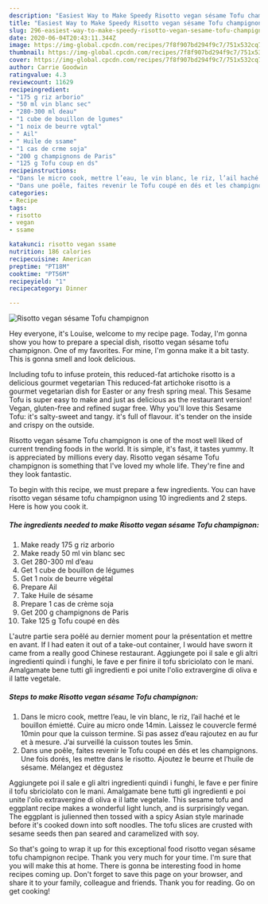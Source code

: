 ```yaml
---
description: "Easiest Way to Make Speedy Risotto vegan sésame Tofu champignon"
title: "Easiest Way to Make Speedy Risotto vegan sésame Tofu champignon"
slug: 296-easiest-way-to-make-speedy-risotto-vegan-sesame-tofu-champignon
date: 2020-06-04T20:43:11.344Z
image: https://img-global.cpcdn.com/recipes/7f8f907bd294f9c7/751x532cq70/risotto-vegan-sesame-tofu-champignon-photo-principale-de-la-recette.jpg
thumbnail: https://img-global.cpcdn.com/recipes/7f8f907bd294f9c7/751x532cq70/risotto-vegan-sesame-tofu-champignon-photo-principale-de-la-recette.jpg
cover: https://img-global.cpcdn.com/recipes/7f8f907bd294f9c7/751x532cq70/risotto-vegan-sesame-tofu-champignon-photo-principale-de-la-recette.jpg
author: Carrie Goodwin
ratingvalue: 4.3
reviewcount: 11629
recipeingredient:
- "175 g riz arborio"
- "50 ml vin blanc sec"
- "280-300 ml deau"
- "1 cube de bouillon de lgumes"
- "1 noix de beurre vgtal"
- " Ail"
- " Huile de ssame"
- "1 cas de crme soja"
- "200 g champignons de Paris"
- "125 g Tofu coup en ds"
recipeinstructions:
- "Dans le micro cook, mettre l’eau, le vin blanc, le riz, l’ail haché et le bouillon émietté. Cuire au micro onde 14min. Laissez le couvercle fermé 10min pour que la cuisson termine. Si pas assez d’eau rajoutez en au fur et à mesure. J’ai surveillé la cuisson toutes les 5min."
- "Dans une poêle, faites revenir le Tofu coupé en dés et les champignons. Une fois dorés, les mettre dans le risotto. Ajoutez le beurre et l’huile de sésame. Mélangez et dégustez"
categories:
- Recipe
tags:
- risotto
- vegan
- ssame

katakunci: risotto vegan ssame 
nutrition: 186 calories
recipecuisine: American
preptime: "PT18M"
cooktime: "PT56M"
recipeyield: "1"
recipecategory: Dinner

---
```



![Risotto vegan sésame Tofu champignon](https://img-global.cpcdn.com/recipes/7f8f907bd294f9c7/751x532cq70/risotto-vegan-sesame-tofu-champignon-photo-principale-de-la-recette.jpg)

Hey everyone, it's Louise, welcome to my recipe page. Today, I'm gonna show you how to prepare a special dish, risotto vegan sésame tofu champignon. One of my favorites. For mine, I'm gonna make it a bit tasty. This is gonna smell and look delicious.

Including tofu to infuse protein, this reduced-fat artichoke risotto is a delicious gourmet vegetarian This reduced-fat artichoke risotto is a gourmet vegetarian dish for Easter or any fresh spring meal. This Sesame Tofu is super easy to make and just as delicious as the restaurant version! Vegan, gluten-free and refined sugar free. Why you&#39;ll love this Sesame Tofu: it&#39;s salty-sweet and tangy. it&#39;s full of flavour. it&#39;s tender on the inside and crispy on the outside.

Risotto vegan sésame Tofu champignon is one of the most well liked of current trending foods in the world. It is simple, it's fast, it tastes yummy. It is appreciated by millions every day. Risotto vegan sésame Tofu champignon is something that I've loved my whole life. They're fine and they look fantastic.


To begin with this recipe, we must prepare a few ingredients. You can have risotto vegan sésame tofu champignon using 10 ingredients and 2 steps. Here is how you cook it.

<!--inarticleads1-->

##### The ingredients needed to make Risotto vegan sésame Tofu champignon:

1. Make ready 175 g riz arborio
1. Make ready 50 ml vin blanc sec
1. Get 280-300 ml d’eau
1. Get 1 cube de bouillon de légumes
1. Get 1 noix de beurre végétal
1. Prepare  Ail
1. Take  Huile de sésame
1. Prepare 1 cas de crème soja
1. Get 200 g champignons de Paris
1. Take 125 g Tofu coupé en dès


L&#39;autre partie sera poêlé au dernier moment pour la présentation et mettre en avant. If I had eaten it out of a take-out container, I would have sworn it came from a really good Chinese restaurant. Aggiungete poi il sale e gli altri ingredienti quindi i funghi, le fave e per finire il tofu sbriciolato con le mani. Amalgamate bene tutti gli ingredienti e poi unite l&#39;olio extravergine di oliva e il latte vegetale. 

<!--inarticleads2-->

##### Steps to make Risotto vegan sésame Tofu champignon:

1. Dans le micro cook, mettre l’eau, le vin blanc, le riz, l’ail haché et le bouillon émietté. Cuire au micro onde 14min. Laissez le couvercle fermé 10min pour que la cuisson termine. Si pas assez d’eau rajoutez en au fur et à mesure. J’ai surveillé la cuisson toutes les 5min.
1. Dans une poêle, faites revenir le Tofu coupé en dés et les champignons. Une fois dorés, les mettre dans le risotto. Ajoutez le beurre et l’huile de sésame. Mélangez et dégustez


Aggiungete poi il sale e gli altri ingredienti quindi i funghi, le fave e per finire il tofu sbriciolato con le mani. Amalgamate bene tutti gli ingredienti e poi unite l&#39;olio extravergine di oliva e il latte vegetale. This sesame tofu and eggplant recipe makes a wonderful light lunch, and is surprisingly vegan. The eggplant is julienned then tossed with a spicy Asian style marinade before it&#39;s cooked down into soft noodles. The tofu slices are crusted with sesame seeds then pan seared and caramelized with soy. 

So that's going to wrap it up for this exceptional food risotto vegan sésame tofu champignon recipe. Thank you very much for your time. I'm sure that you will make this at home. There is gonna be interesting food in home recipes coming up. Don't forget to save this page on your browser, and share it to your family, colleague and friends. Thank you for reading. Go on get cooking!
